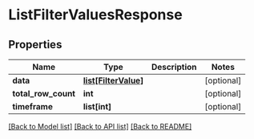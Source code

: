 # ListFilterValuesResponse

## Properties
Name | Type | Description | Notes
------------ | ------------- | ------------- | -------------
**data** | [**list[FilterValue]**](FilterValue.md) |  | [optional]
**total_row_count** | **int** |  | [optional]
**timeframe** | **list[int]** |  | [optional]

[[Back to Model list]](../README.md#documentation-for-models) [[Back to API list]](../README.md#documentation-for-api-endpoints) [[Back to README]](../README.md)


